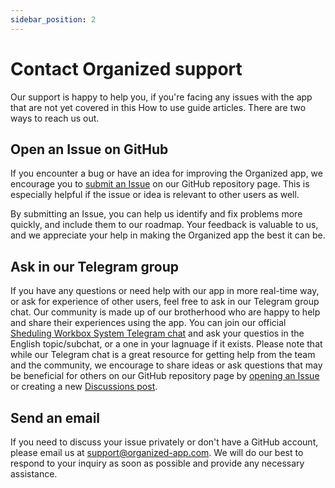 ```yaml
---
sidebar_position: 2
---
```


# Contact Organized support

Our support is happy to help you, if you're facing any issues with the app that are not yet covered in this How to use guide articles. There are two ways to reach us out.

## Open an Issue on GitHub

If you encounter a bug or have an idea for improving the Organized app, we encourage you to [submit an Issue](https://github.com/sws2apps/organized-app/issues/new/choose) on our GitHub repository page. This is especially helpful if the issue or idea is relevant to other users as well.

By submitting an Issue, you can help us identify and fix problems more quickly, and include them to our roadmap. Your feedback is valuable to us, and we appreciate your help in making the Organized app the best it can be.

## Ask in our Telegram group

If you have any questions or need help with our app in more real-time way, or ask for experience of other users, feel free to ask in our Telegram group chat. Our community is made up of our brotherhood who are happy to help and share their experiences using the app. You can join our official [Sheduling Workbox System Telegram chat](https://t.me/+cSAJmkiVneQwNjQ8) and ask your questios in the English topic/subchat, or a one in your lagnuage if it exists. Please note that while our Telegram chat is a great resource for getting help from the team and the community, we encourage to share ideas or ask questions that may be beneficial for others on our GitHub repository page by [opening an Issue](https://github.com/sws2apps/organized-app/issues/new/choose) or creating a new [Discussions post](https://github.com/sws2apps/organized-app/discussions).

## Send an email

If you need to discuss your issue privately or don't have a GitHub account, please email us at [support@organized-app.com](mailto:support@organized-app.com). We will do our best to respond to your inquiry as soon as possible and provide any necessary assistance.